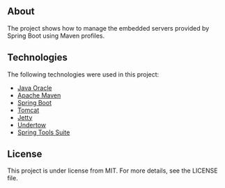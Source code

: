 ## About
The project shows how to manage the embedded servers provided by Spring Boot using Maven profiles.

## Technologies
The following technologies were used in this project:

* [Java Oracle](https://www.oracle.com/java/)
* [Apache Maven](https://maven.apache.org/)
* [Spring Boot](https://spring.io/projects/spring-boot)
* [Tomcat](http://tomcat.apache.org/)
* [Jetty](https://www.eclipse.org/jetty/)
* [Undertow](https://undertow.io/)
* [Spring Tools Suite](https://spring.io/tools)

## License
This project is under license from MIT. For more details, see the LICENSE file.
